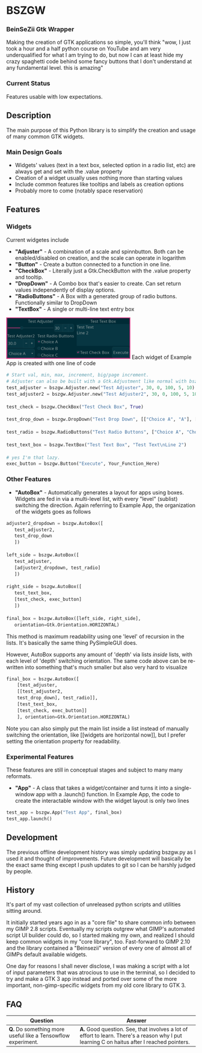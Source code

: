 # BSZGW
### BeinSeZii Gtk Wrapper
Making the creation of GTK applications so simple, you'll think "wow, I just took a hour and a half python course on YouTube and am very underqualified for what I am trying to do, but now I can at least hide my crazy spaghetti code behind some fancy buttons that I don't understand at any fundamental level. this is amazing"

### Current Status
Features usable with low expectations.

## Description
The main purpose of this Python library is to simplify the creation and usage of many common GTK widgets.

### Main Design Goals
 * Widgets' values (text in a text box, selected option in a radio list, etc) are always get and set with the .value property
 * Creation of a widget usually uses nothing more than starting values
 * Include common features like tooltips and labels as creation options
 * Probably more to come (notably space reservation)

## Features
### Widgets
Current widgetes include
 * **"Adjuster"** - A combination of a scale and spinnbutton. Both can be enabled/disabled on creation, and the scale can operate in logarithm
 * **"Button"** - Create a button connected to a function in one line.
 * **"CheckBox"** - Literally just a Gtk.CheckButton with the .value property and tooltip.
 * **"DropDown"** - A Combo box that's easier to create. Can set return values independently of display options.
 * **"RadioButtons"** - A Box with a generated group of radio buttons. Functionally similar to DropDown
 * **"TextBox"** - A single or multi-line text entry box

<img src="https://github.com/Beinsezii/BSZGW/blob/master/Example%20Apps/example_app_1.png" width="330">
Each widget of Example App is created with one line of code

```python
# Start val, min, max, increment, big/page increment.
# Adjuster can also be built with a Gtk.Adjustment like normal with bszgw.Adjuster(label, adjustment)
test_adjuster = bszgw.Adjuster.new("Test Adjuster", 30, 0, 100, 5, 10)
test_adjuster2 = bszgw.Adjuster.new("Test Adjuster2", 30, 0, 100, 5, 10, decimals=1, slider=False)

test_check = bszgw.CheckBox("Test Check Box", True)

test_drop_down = bszgw.DropDown("Test Drop Down", [["Choice A", "A"], ["Choice B", "B"], ["Choice C", "C"]], "A", enums=True)

test_radio = bszgw.RadioButtons("Test Radio Buttons", ["Choice A", "Choice B", "Choice C"], 0)

test_text_box = bszgw.TextBox("Test Text Box", "Test Text\nLine 2")

# yes I'm that lazy.
exec_button = bszgw.Button("Execute", Your_Function_Here)
```

### Other Features
 * **"AutoBox"** - Automatically generates a layout for apps using boxes. Widgets are fed in via a multi-level list, with every "level" (sublist) switching the direction.
 Again referring to Example App, the organization of the widgets goes as follows
 
 ```python
adjuster2_dropdown = bszgw.AutoBox([
    test_adjuster2,
    test_drop_down
    ])

left_side = bszgw.AutoBox([
    test_adjuster,
    [adjuster2_dropdown, test_radio]
    ])

right_side = bszgw.AutoBox([
    test_text_box,
    [test_check, exec_button]
    ])

final_box = bszgw.AutoBox([left_side, right_side],
    orientation=Gtk.Orientation.HORIZONTAL)
 ```
This method is maximum readability using one 'level' of recursion in the lists. It's basically the same thing PySimpleGUI does.

However, AutoBox supports any amount of 'depth' via lists *inside* lists, with each level of 'depth' switching orientation. The same code above can be re-written into something that's much smaller but also very hard to visualize
```python
final_box = bszgw.AutoBox([
    [test_adjuster,
    [[test_adjuster2,
    test_drop_down], test_radio]],
    [test_text_box,
    [test_check, exec_button]]
    ], orientation=Gtk.Orientation.HORIZONTAL)
```
Note you can also simply put the main list inside a list instead of manually switching the orientation, like [[widgets are horizontal now]], but I prefer setting the orientation property for readability.
### Experimental Features
These features are still in conceptual stages and subject to many many reformats.
* **"App"** - A class that takes a widget/container and turns it into a single-window app with a .launch() function.
In Example App, the code to create the interactable window with the widget layout is only two lines
```python
test_app = bszgw.App("Test App", final_box)
test_app.launch()
```

## Development
The previous offline development history was simply updating bszgw.py as I used it and thought of improvements. Future development will basically be the exact same thing except I push updates to git so I can be harshly judged by people.

## History
It's part of my vast collection of unreleased python scripts and utilities sitting around.

It initially started years ago in as a "core file" to share common info between my GIMP 2.8 scripts. Eventually my scripts outgrew what GIMP's automated script UI builder could do, so I started making my own, and realized I should keep common widgets in my "core library", too. Fast-forward to GIMP 2.10 and the library contained a "Beinsezii" version of every one of almost all of GIMPs default available widgets.

One day for reasons I shall never disclose, I was making a script with a lot of input parameters that was atrocious to use in the terminal, so I decided to try and make a GTK 3 app instead and ported over some of the more important, non-gimp-specific widgets from my old core library to GTK 3.

## FAQ
Question|Answer
--------|------
**Q.** Do something more useful like a Tensowflow experiment.|**A.** Good question. See, that involves a lot of effort to learn. There's a reason why I put learning C on haitus after I reached pointers.
